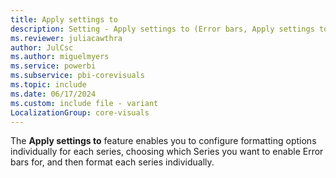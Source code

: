 ```yaml
---
title: Apply settings to
description: Setting - Apply settings to (Error bars, Apply settings to)
ms.reviewer: juliacawthra
author: JulCsc
ms.author: miguelmyers
ms.service: powerbi
ms.subservice: pbi-corevisuals
ms.topic: include
ms.date: 06/17/2024
ms.custom: include file - variant
LocalizationGroup: core-visuals
---
```

The **Apply settings to** feature enables you to configure formatting options individually for each series, choosing which Series you want to enable Error bars for, and then format each series individually.
